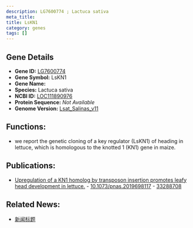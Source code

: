 ```yaml
---
description: LG7600774 ; Lactuca sativa
meta_title:
title: LsKN1
category: genes
tags: []
---
```


## Gene Details
- **Gene ID:**	[LG7600774](https://www.maizegdb.org/gene_center/gene/LG7600774)
- **Gene Symbol:** LsKN1
- **Gene Name:** 
- **Species:** Lactuca sativa
- **NCBI ID:** [ LOC111890976 ]()
- **Protein Sequence:** *Not Available*
- **Genome Version:** [Lsat_Salinas_v11]()

## Functions:
   -  we report the genetic cloning of a key regulator (LsKN1) of heading in lettuce, which is homologous to the knotted 1 (KN1) gene in maize.

## Publications:
   - [Upregulation of a KN1 homolog by transposon insertion promotes leafy head development in lettuce.]( https://www.pnas.org/doi/10.1073/pnas.2019698117?url_ver=Z39.88-2003&rfr_id=ori:rid:crossref.org&rfr_dat=cr_pub%20%200pubmed ) - [10.1073/pnas.2019698117]( https://www.pnas.org/doi/10.1073/pnas.2019698117?url_ver=Z39.88-2003&rfr_id=ori:rid:crossref.org&rfr_dat=cr_pub%20%200pubmed ) - [33288708](https://pubmed.ncbi.nlm.nih.gov/33288708/)

## Related News:
   - [新闻标题](https://mp.weixin.qq.com/s?__biz=Mzg3MDEwNDEyMg==&mid=2247501288&idx=2&sn=5e5098a56f8d704826068a89d078b16a&chksm=ce9068bdf9e7e1ab76413ded4a1124b21ac80416dfe688cffc6f3f7dd222ac86f9861fe3aa15&scene=27#wechat_redirect)
